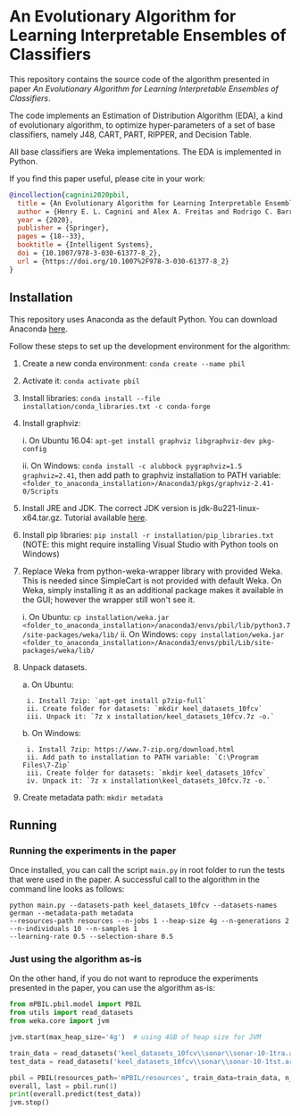 # An Evolutionary Algorithm for Learning Interpretable Ensembles of Classifiers

This repository contains the source code of the algorithm presented in paper _An Evolutionary Algorithm for Learning 
Interpretable Ensembles of Classifiers_.

The code implements an Estimation of Distribution Algorithm (EDA), a kind of evolutionary algorithm, to optimize 
hyper-parameters of a set of base classifiers, namely J48, CART, PART, RIPPER, and Decision Table.

All base classifiers are Weka implementations. The EDA is implemented in Python.

If you find this paper useful, please cite in your work:

```bibtex
@incollection{cagnini2020pbil,
  title = {An Evolutionary Algorithm for Learning Interpretable Ensembles of Classifiers},
  author = {Henry E. L. Cagnini and Alex A. Freitas and Rodrigo C. Barros},
  year = {2020},	
  publisher = {Springer},	
  pages = {18--33},	
  booktitle = {Intelligent Systems},
  doi = {10.1007/978-3-030-61377-8_2},	
  url = {https://doi.org/10.1007%2F978-3-030-61377-8_2}
}
```

## Installation

This repository uses Anaconda as the default Python. You can download Anaconda 
[here](https://www.anaconda.com/products/individual).

Follow these steps to set up the development environment for the algorithm:

1. Create a new conda environment: `conda create --name pbil`
2. Activate it: `conda activate pbil`
3. Install libraries: `conda install --file installation/conda_libraries.txt -c conda-forge` 
4. Install graphviz:

    i. On Ubuntu 16.04: `apt-get install graphviz libgraphviz-dev pkg-config`
    
    ii. On Windows: `conda install -c alubbock pygraphviz=1.5 graphviz=2.41`, then add path to graphviz installation to PATH variable: `<folder_to_anaconda_installation>/Anaconda3/pkgs/graphviz-2.41-0/Scripts`    
    
5. Install JRE and JDK. The correct JDK version is jdk-8u221-linux-x64.tar.gz. Tutorial available 
[here](https://www.javahelps.com/2017/09/install-oracle-jdk-9-on-linux.html).  
6. Install pip libraries: `pip install -r installation/pip_libraries.txt` (NOTE: this might require installing 
Visual Studio with Python tools on Windows)
7. Replace Weka from python-weka-wrapper library with provided Weka. This is needed since SimpleCart is not provided 
with default Weka. On Weka, simply installing it as an additional package makes it available in the GUI; however the 
wrapper still won't see it.

    i. On Ubuntu:  `cp installation/weka.jar <folder_to_anaconda_installation>/anaconda3/envs/pbil/lib/python3.7/site-packages/weka/lib/`
    ii. On Windows: `copy installation/weka.jar <folder_to_anaconda_installation>/Anaconda3/envs/pbil/Lib/site-packages/weka/lib/`
    
8. Unpack datasets. 

    a. On Ubuntu:
    
        i. Install 7zip: `apt-get install p7zip-full`
        ii. Create folder for datasets: `mkdir keel_datasets_10fcv`  
        iii. Unpack it: `7z x installation/keel_datasets_10fcv.7z -o.`
        
    b. On Windows:
    
        i. Install 7zip: https://www.7-zip.org/download.html
        ii. Add path to installation to PATH variable: `C:\Program Files\7-Zip`
        iii. Create folder for datasets: `mkdir keel_datasets_10fcv`
        iv. Unpack it: `7z x installation\keel_datasets_10fcv.7z -o.`
        
9. Create metadata path: `mkdir metadata`

## Running
  
### Running the experiments in the paper
  
Once installed, you can call the script `main.py` in root folder to run the tests that were used in the paper.
A successful call to the algorithm in the command line looks as follows:

```
python main.py --datasets-path keel_datasets_10fcv --datasets-names german --metadata-path metadata 
--resources-path resources --n-jobs 1 --heap-size 4g --n-generations 2 --n-individuals 10 --n-samples 1 
--learning-rate 0.5 --selection-share 0.5 
```
  
### Just using the algorithm as-is

On the other hand, if you do not want to reproduce the experiments presented in the paper, you can use the algorithm 
as-is:

```python
from mPBIL.pbil.model import PBIL
from utils import read_datasets
from weka.core import jvm

jvm.start(max_heap_size='4g')  # using 4GB of heap size for JVM

train_data = read_datasets('keel_datasets_10fcv\\sonar\\sonar-10-1tra.arff')
test_data = read_datasets('keel_datasets_10fcv\\sonar\\sonar-10-1tst.arff')

pbil = PBIL(resources_path='mPBIL/resources', train_data=train_data, n_generations=2, n_individuals=10)
overall, last = pbil.run(1)
print(overall.predict(test_data))
jvm.stop()
```
